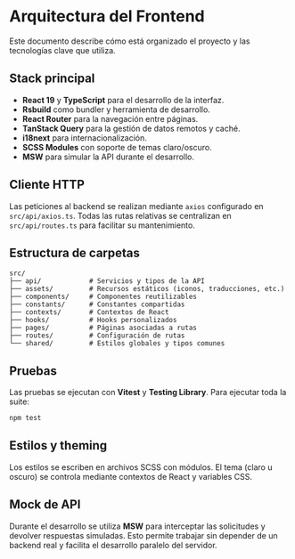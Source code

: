 # Arquitectura del Frontend

Este documento describe cómo está organizado el proyecto y las tecnologías clave que utiliza.

## Stack principal

- **React 19** y **TypeScript** para el desarrollo de la interfaz.
- **Rsbuild** como bundler y herramienta de desarrollo.
- **React Router** para la navegación entre páginas.
- **TanStack Query** para la gestión de datos remotos y caché.
- **i18next** para internacionalización.
- **SCSS Modules** con soporte de temas claro/oscuro.
- **MSW** para simular la API durante el desarrollo.

## Cliente HTTP

Las peticiones al backend se realizan mediante `axios` configurado en `src/api/axios.ts`. Todas las rutas relativas se centralizan en `src/api/routes.ts` para facilitar su mantenimiento.

## Estructura de carpetas

```text
src/
├── api/            # Servicios y tipos de la API
├── assets/         # Recursos estáticos (iconos, traducciones, etc.)
├── components/     # Componentes reutilizables
├── constants/      # Constantes compartidas
├── contexts/       # Contextos de React
├── hooks/          # Hooks personalizados
├── pages/          # Páginas asociadas a rutas
├── routes/         # Configuración de rutas
└── shared/         # Estilos globales y tipos comunes
```

## Pruebas

Las pruebas se ejecutan con **Vitest** y **Testing Library**. Para ejecutar toda la suite:

```bash
npm test
```

## Estilos y theming

Los estilos se escriben en archivos SCSS con módulos. El tema (claro u oscuro) se controla mediante contextos de React y variables CSS.

## Mock de API

Durante el desarrollo se utiliza **MSW** para interceptar las solicitudes y devolver respuestas simuladas. Esto permite trabajar sin depender de un backend real y facilita el desarrollo paralelo del servidor.
